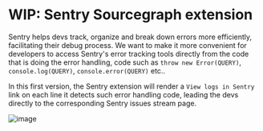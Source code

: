 # WIP: Sentry Sourcegraph extension

Sentry helps devs track, organize and break down errors more efficiently, facilitating their debug process. We want to make it more convenient for developers to access Sentry's error tracking tools directly from the code that is doing the error handling, code such as `throw new Error(QUERY)`, `console.log(QUERY)`, `console.error(QUERY)` etc..

In this first version, the Sentry extension will render a ```View logs in Sentry``` link on each line it detects such error handling code, leading the devs directly to the corresponding Sentry issues stream page.

![image](https://user-images.githubusercontent.com/9110008/54014672-d7b4fe00-41c0-11e9-9b92-66d851401fa0.png)
